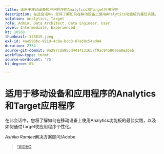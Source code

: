 ```yaml
---
title: 适用于移动设备和应用程序的Analytics和Target应用程序
description: 在此会话中，您将了解如何在移动设备上使用Analytics功能板的最佳实践，以及如何通过Target使应用程序个性化。
solution: Analytics, Target
role: Admin, Data Architect, Data Engineer, User
level: Intermediate, Experienced
kt: 10568
thumbnail: 343819.jpeg
exl-id: 4ae593bc-9219-4c8a-bcb3-07eb0c54ad44
duration: 2754
source-git-commit: 9a297cda953d4414131657f9ac84580aea0eabeb
workflow-type: tm+mt
source-wordcount: '75'
ht-degree: 0%

---
```


# 适用于移动设备和应用程序的Analytics和Target应用程序

在此会话中，您将了解如何在移动设备上使用Analytics功能板的最佳实践，以及如何通过Target使应用程序个性化。

*Ashika Ramjee*&#x200B;解决方案顾问/Adobe

>[!VIDEO](https://video.tv.adobe.com/v/343819/?quality=12&learn=on)
